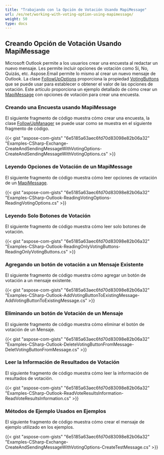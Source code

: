 ```yaml
---
title: "Trabajando con la Opción de Votación Usando MapiMessage"
url: /es/net/working-with-voting-option-using-mapimessage/
weight: 50
type: docs
---
```



## **Creando Opción de Votación Usando MapiMessage**

Microsoft Outlook permite a los usuarios crear una encuesta al redactar un nuevo mensaje. Les permite incluir opciones de votación como Sí, No, Quizás, etc. Aspose.Email permite lo mismo al crear un nuevo mensaje de Outlook. La clase [FollowUpOptions](https://reference.aspose.com/email/net/aspose.email.mapi/followupoptions/) proporciona la propiedad [VotingButtons](https://reference.aspose.com/email/net/aspose.email.mapi/followupoptions/votingbuttons/) que se puede usar para establecer o obtener el valor de las opciones de votación. Este artículo proporciona un ejemplo detallado de cómo crear un [MapiMessage](https://reference.aspose.com/email/net/aspose.email.mapi/mapimessage/) con opciones de votación para crear una encuesta.

### **Creando una Encuesta usando MapiMessage**

El siguiente fragmento de código muestra cómo crear una encuesta, la clase [FollowUpManager](https://reference.aspose.com/email/net/aspose.email.mapi/followupmanager/) se puede usar como se muestra en el siguiente fragmento de código.

{{< gist "aspose-com-gists" "6e5185a63aec6fd70d83098e82b06a32" "Examples-CSharp-Exchange-CreateAndSendingMessageWithVotingOptions-CreateAndSendingMessageWithVotingOptions.cs" >}}

### **Leyendo Opciones de Votación de un MapiMessage**

El siguiente fragmento de código muestra cómo leer opciones de votación de un [MapiMessage](https://reference.aspose.com/email/net/aspose.email.mapi/mapimessage/).

{{< gist "aspose-com-gists" "6e5185a63aec6fd70d83098e82b06a32" "Examples-CSharp-Outlook-ReadingVotingOptions-ReadingVotingOptions.cs" >}}

### **Leyendo Solo Botones de Votación**

El siguiente fragmento de código muestra cómo leer solo botones de votación.

{{< gist "aspose-com-gists" "6e5185a63aec6fd70d83098e82b06a32" "Examples-CSharp-Outlook-ReadingOnlyVotingButtons-ReadingOnlyVotingButtons.cs" >}}

### **Agregando un botón de votación a un Mensaje Existente**

El siguiente fragmento de código muestra cómo agregar un botón de votación a un mensaje existente.

{{< gist "aspose-com-gists" "6e5185a63aec6fd70d83098e82b06a32" "Examples-CSharp-Outlook-AddVotingButtonToExistingMessage-AddVotingButtonToExistingMessage.cs" >}}

### **Eliminando un botón de Votación de un Mensaje**

El siguiente fragmento de código muestra cómo eliminar el botón de votación de un Mensaje.

{{< gist "aspose-com-gists" "6e5185a63aec6fd70d83098e82b06a32" "Examples-CSharp-Outlook-DeleteVotingButtonFromMessage-DeletVotingButtonFromMessage.cs" >}}

### **Leer la Información de Resultados de Votación**

El siguiente fragmento de código muestra cómo leer la información de resultados de votación.

{{< gist "aspose-com-gists" "6e5185a63aec6fd70d83098e82b06a32" "Examples-CSharp-Outlook-ReadVoteResultsInformation-ReadVoteResultsInformation.cs" >}}

### **Métodos de Ejemplo Usados en Ejemplos**

El siguiente fragmento de código muestra cómo crear el mensaje de ejemplo utilizado en los ejemplos.

{{< gist "aspose-com-gists" "6e5185a63aec6fd70d83098e82b06a32" "Examples-CSharp-Exchange-CreateAndSendingMessageWithVotingOptions-CreateTestMessage.cs" >}}
